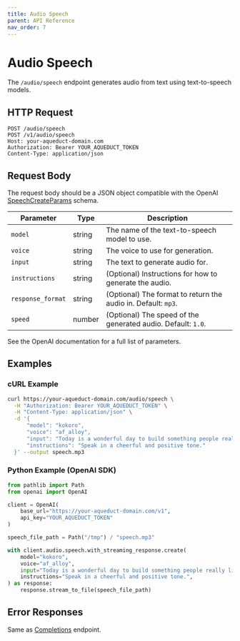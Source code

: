 ```yaml
---
title: Audio Speech
parent: API Reference
nav_order: 7
---
```


# Audio Speech

The `/audio/speech` endpoint generates audio from text using text-to-speech models.

## HTTP Request

```http
POST /audio/speech
POST /v1/audio/speech
Host: your-aqueduct-domain.com
Authorization: Bearer YOUR_AQUEDUCT_TOKEN
Content-Type: application/json
```

## Request Body

The request body should be a JSON object compatible with the OpenAI [SpeechCreateParams](https://platform.openai.com/docs/api-reference/audio/createSpeech) schema.

| Parameter      | Type   | Description                                                      |
| -------------- | ------ | ---------------------------------------------------------------- |
| `model`        | string | The name of the text-to-speech model to use.                     |
| `voice`        | string | The voice to use for generation.                                 |
| `input`        | string | The text to generate audio for.                                  |
| `instructions` | string | (Optional) Instructions for how to generate the audio.           |
| `response_format` | string | (Optional) The format to return the audio in. Default: `mp3`.   |
| `speed`        | number | (Optional) The speed of the generated audio. Default: `1.0`.     |

See the OpenAI documentation for a full list of parameters.

## Examples

### cURL Example

```bash
curl https://your-aqueduct-domain.com/audio/speech \
  -H "Authorization: Bearer YOUR_AQUEDUCT_TOKEN" \
  -H "Content-Type: application/json" \
  -d '{
      "model": "kokoro",
      "voice": "af_alloy",
      "input": "Today is a wonderful day to build something people really like!",
      "instructions": "Speak in a cheerful and positive tone."
  }' --output speech.mp3
```

### Python Example (OpenAI SDK)

```python
from pathlib import Path
from openai import OpenAI

client = OpenAI(
    base_url="https://your-aqueduct-domain.com/v1",
    api_key="YOUR_AQUEDUCT_TOKEN"
)

speech_file_path = Path("/tmp") / "speech.mp3"

with client.audio.speech.with_streaming_response.create(
    model="kokoro",
    voice="af_alloy",
    input="Today is a wonderful day to build something people really like!",
    instructions="Speak in a cheerful and positive tone.",
) as response:
    response.stream_to_file(speech_file_path)
```

## Error Responses

Same as [Completions](completions.md) endpoint.